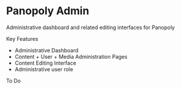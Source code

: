 Panopoly Admin
==============
Administrative dashboard and related editing interfaces for Panopoly

Key Features
* Administrative Dashboard
* Content + User + Media Administration Pages
* Content Editing Interface
* Administrative user role

To Do

